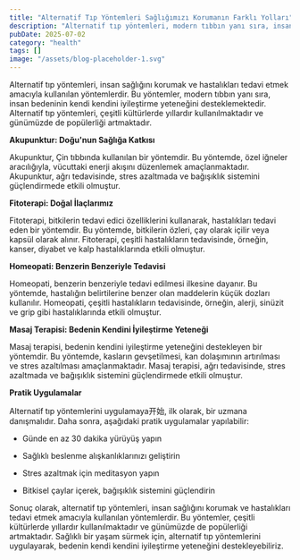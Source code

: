 ```yaml
---
title: "Alternatif Tıp Yöntemleri Sağlığımızı Korumanın Farklı Yolları"
description: "Alternatif tıp yöntemleri, modern tıbbın yanı sıra, insan sağlığını korumak ve hastalıkları tedavi etmek amacıyla kullanılan yöntemlerdir. Bu yöntemler, doğanın gücüyle birlikte, insan bedeninin ke..."
pubDate: 2025-07-02
category: "health"
tags: []
image: "/assets/blog-placeholder-1.svg"
---
```


Alternatif tıp yöntemleri, insan sağlığını korumak ve hastalıkları tedavi etmek amacıyla kullanılan yöntemlerdir. Bu yöntemler, modern tıbbın yanı sıra, insan bedeninin kendi kendini iyileştirme yeteneğini desteklemektedir. Alternatif tıp yöntemleri, çeşitli kültürlerde yıllardır kullanılmaktadır ve günümüzde de popülerliği artmaktadır.

**Akupunktur: Doğu'nun Sağlığa Katkısı**

Akupunktur, Çin tıbbında kullanılan bir yöntemdir. Bu yöntemde, özel iğneler aracılığıyla, vücuttaki enerji akışını düzenlemek amaçlanmaktadır. Akupunktur, ağrı tedavisinde, stres azaltmada ve bağışıklık sistemini güçlendirmede etkili olmuştur.

**Fitoterapi: Doğal İlaçlarımız**

Fitoterapi, bitkilerin tedavi edici özelliklerini kullanarak, hastalıkları tedavi eden bir yöntemdir. Bu yöntemde, bitkilerin özleri, çay olarak içilir veya kapsül olarak alınır. Fitoterapi, çeşitli hastalıkların tedavisinde, örneğin, kanser, diyabet ve kalp hastalıklarında etkili olmuştur.

**Homeopati: Benzerin Benzeriyle Tedavisi**

Homeopati, benzerin benzeriyle tedavi edilmesi ilkesine dayanır. Bu yöntemde, hastalığın belirtilerine benzer olan maddelerin küçük dozları kullanılır. Homeopati, çeşitli hastalıkların tedavisinde, örneğin, alerji, sinüzit ve grip gibi hastalıklarında etkili olmuştur.

**Masaj Terapisi: Bedenin Kendini İyileştirme Yeteneği**

Masaj terapisi, bedenin kendini iyileştirme yeteneğini destekleyen bir yöntemdir. Bu yöntemde, kasların gevşetilmesi, kan dolaşımının artırılması ve stres azaltılması amaçlanmaktadır. Masaj terapisi, ağrı tedavisinde, stres azaltmada ve bağışıklık sistemini güçlendirmede etkili olmuştur.

**Pratik Uygulamalar**

Alternatif tıp yöntemlerini uygulamaya开始, ilk olarak, bir uzmana danışmalıdır. Daha sonra, aşağıdaki pratik uygulamalar yapılabilir:

* Günde en az 30 dakika yürüyüş yapın

* Sağlıklı beslenme alışkanlıklarınızı geliştirin

* Stres azaltmak için meditasyon yapın

* Bitkisel çaylar içerek, bağışıklık sistemini güçlendirin

Sonuç olarak, alternatif tıp yöntemleri, insan sağlığını korumak ve hastalıkları tedavi etmek amacıyla kullanılan yöntemlerdir. Bu yöntemler, çeşitli kültürlerde yıllardır kullanılmaktadır ve günümüzde de popülerliği artmaktadır. Sağlıklı bir yaşam sürmek için, alternatif tıp yöntemlerini uygulayarak, bedenin kendi kendini iyileştirme yeteneğini destekleyebiliriz.